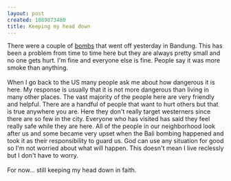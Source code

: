 ```yaml
--- 
layout: post
created: 1089873480
title: Keeping my head down
---
```

There were a couple of <a href="http://www.thejakartapost.com/detaillatestnews.asp?fileid=20040714124836&amp;irec=14">bombs</a> that went off yesterday in Bandung.  This has been a problem from time to time here but they are always pretty small and no one gets hurt.  I'm fine and everyone else is fine.  People say it was more smoke than anything.
<br />
<br />When I go back to the US many people ask me about how dangerous it is here.  My response is usually that it is not more dangerous than living in many other places.  The vast majority of the people here are very friendly and helpful.  There are a handful of people that want to hurt others but that is true anywhere you are.  Here they don't really target westerners since there are so few in the city.  Everyone who has visited has said they feel really safe while they are here.  All of the people in our neighborhood look after us and some became very upset when the Bali bombing happened and took it as their responsibility to guard us.  God can use any situation for good so I'm not worried about what will happen.  This doesn't mean I live reclessly but I don't have to worry.
<br />
<br />For now...  still keeping my head down in faith.
